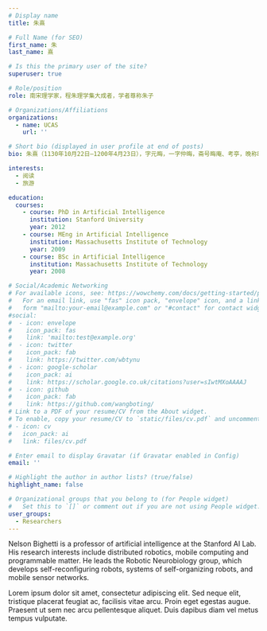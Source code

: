 ```yaml
---
# Display name
title: 朱熹

# Full Name (for SEO)
first_name: 朱
last_name: 熹

# Is this the primary user of the site?
superuser: true

# Role/position
role: 南宋理学家，程朱理学集大成者，学者尊称朱子

# Organizations/Affiliations
organizations:
  - name: UCAS
    url: ''

# Short bio (displayed in user profile at end of posts)
bio: 朱熹（1130年10月22日—1200年4月23日），字元晦，一字仲晦，斋号晦庵、考亭，晚称晦翁，又称紫阳先生、紫阳夫子、沧州病叟、云谷老人，行五十二，小名沋郎，小字季延，谥文，又称朱文公，祖籍江南东路徽州婺源县（今江西省上饶市婺源县），出生于福建路南剑州尤溪县（今福建省三明市尤溪县），南宋理学家，程朱理学集大成者，学者尊称朱子。朱熹家境贫穷但自幼聪颖，绍兴十八年（1148年）中进士，年仅十九岁，历高宗、孝宗、光宗、宁宗四朝。于建阳云谷结草堂名“晦庵”，在此讲学，宋理宗赐名“考亭书院”，故世称“考亭学派”，又因朱熹别号“紫阳”，故世称“紫阳学派”。朱熹是程颢、程颐的三传弟子李侗的学生，承北宋周敦颐与二程学说，创立宋代研究哲理的学风，称为理学。其著作甚多，辑定《大学》、《中庸》、《论语》、《孟子》为四书作为教本，也成为后代科举应试的科目，在中国大陆，有专家认为他确立了完整的客观唯心主义体系。

interests:
  - 阅读
  - 旅游

education:
  courses:
    - course: PhD in Artificial Intelligence
      institution: Stanford University
      year: 2012
    - course: MEng in Artificial Intelligence
      institution: Massachusetts Institute of Technology
      year: 2009
    - course: BSc in Artificial Intelligence
      institution: Massachusetts Institute of Technology
      year: 2008

# Social/Academic Networking
# For available icons, see: https://wowchemy.com/docs/getting-started/page-builder/#icons
#   For an email link, use "fas" icon pack, "envelope" icon, and a link in the
#   form "mailto:your-email@example.com" or "#contact" for contact widget.
#social:
#  - icon: envelope
#    icon_pack: fas
#    link: 'mailto:test@example.org'
#  - icon: twitter
#    icon_pack: fab
#    link: https://twitter.com/wbtynu
#  - icon: google-scholar
#    icon_pack: ai
#    link: https://scholar.google.co.uk/citations?user=sIwtMXoAAAAJ
#  - icon: github
#    icon_pack: fab
#    link: https://github.com/wangboting/
# Link to a PDF of your resume/CV from the About widget.
# To enable, copy your resume/CV to `static/files/cv.pdf` and uncomment the lines below.
# - icon: cv
#   icon_pack: ai
#   link: files/cv.pdf

# Enter email to display Gravatar (if Gravatar enabled in Config)
email: ''

# Highlight the author in author lists? (true/false)
highlight_name: false

# Organizational groups that you belong to (for People widget)
#   Set this to `[]` or comment out if you are not using People widget.
user_groups:
  - Researchers
---
```


Nelson Bighetti is a professor of artificial intelligence at the Stanford AI Lab. His research interests include distributed robotics, mobile computing and programmable matter. He leads the Robotic Neurobiology group, which develops self-reconfiguring robots, systems of self-organizing robots, and mobile sensor networks.

Lorem ipsum dolor sit amet, consectetur adipiscing elit. Sed neque elit, tristique placerat feugiat ac, facilisis vitae arcu. Proin eget egestas augue. Praesent ut sem nec arcu pellentesque aliquet. Duis dapibus diam vel metus tempus vulputate.
